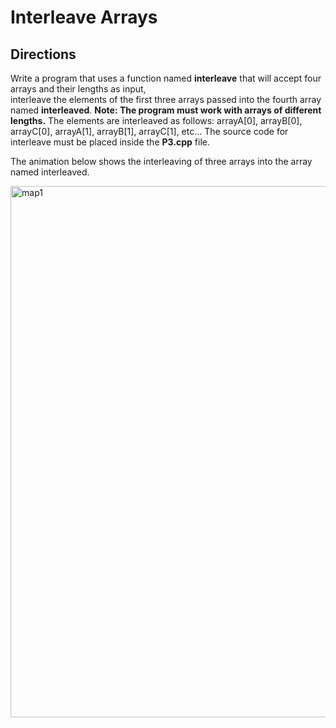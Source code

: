 # Interleave Arrays

## Directions
Write a program that uses a function named <b>interleave</b> that will accept four arrays and their lengths as input,  
interleave the elements of the first three arrays passed into the fourth array named <b>interleaved</b>. <b>Note: The program must work with arrays of different lengths.</b>
The elements are interleaved as follows: arrayA[0], arrayB[0], arrayC[0], arrayA[1], arrayB[1], arrayC[1], etc... 
The source code for interleave must be placed inside the <b>P3.cpp</b> file.

The animation below shows the interleaving of three arrays into the array named interleaved.   

<img src="Interleaved.gif" alt="map1" width="850">
